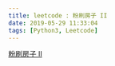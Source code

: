 ```yaml
---
title: leetcode : 粉刷房子 II
date: 2019-05-29 11:33:04
tags: [Python3, Leetcode]
---
```


[粉刷房子 II](https://leetcode-cn.com/problems/paint-house-ii/)

